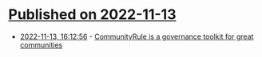 # [Published on 2022-11-13](index.md)

* [2022-11-13, 16:12:56](https://news.ycombinator.com/item?id=33584360) - [CommunityRule is a governance toolkit for great communities](https://communityrule.info/)
